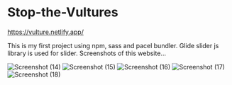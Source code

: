 # Stop-the-Vultures
https://vulture.netlify.app/

This is my first project using npm, sass and pacel bundler.
Glide slider js library is used for slider.
Screenshots of this website...

![Screenshot (14)](https://user-images.githubusercontent.com/89702748/159178019-36c75bab-6656-4b66-9d33-7c8a06ed6014.png)
![Screenshot (15)](https://user-images.githubusercontent.com/89702748/159178034-686860a7-d9c3-4a12-ad05-d8bb6f43ab27.png)
![Screenshot (16)](https://user-images.githubusercontent.com/89702748/159178036-5b546f62-496e-45c6-a9fb-0adf26b9a663.png)
![Screenshot (17)](https://user-images.githubusercontent.com/89702748/159178039-e87eeb84-c207-46d6-bdc0-6db3c0107ebf.png)
![Screenshot (18)](https://user-images.githubusercontent.com/89702748/159178040-a16169a3-a776-4e15-8e35-9db3f2871417.png)
